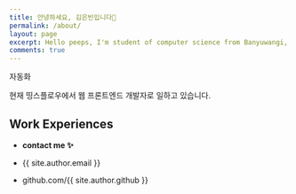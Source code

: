 ```yaml
---
title: 안녕하세요, 김은빈입니다🐯
permalink: /about/
layout: page
excerpt: Hello peeps, I'm student of computer science from Banyuwangi, living in Jogjakarta. This blog for documentation about my programming journey, running on jekyll, hosting on netlify and using my own simple theme.
comments: true
---
```


자동화

현재 띵스플로우에서 웹 프론트엔드 개발자로 일하고 있습니다.

## Work Experiences

- **contact me ✨**

- {{ site.author.email }}
- github.com/{{ site.author.github }}
